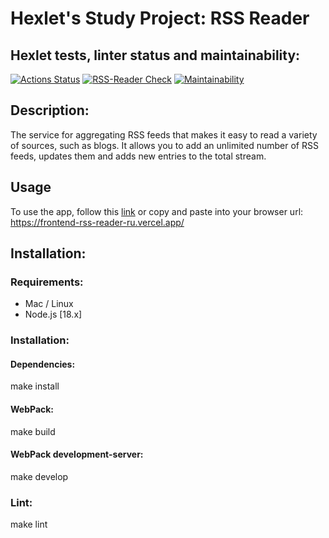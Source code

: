 # Hexlet's Study Project: RSS Reader

## Hexlet tests, linter status and maintainability:
[![Actions Status](https://github.com/MaxGre99/RSS-Reader/workflows/hexlet-check/badge.svg)](https://github.com/MaxGre99/RSS-Reader/actions)
[![RSS-Reader Check](https://github.com/MaxGre99/RSS-Reader/actions/workflows/rss-reader.yml/badge.svg)](https://github.com/MaxGre99/RSS-Reader/actions/workflows/rss-reader.yml)
[![Maintainability](https://api.codeclimate.com/v1/badges/bb59be738288c4e630c8/maintainability)](https://codeclimate.com/github/MaxGre99/frontend-bootcamp-project-11/maintainability)

## Description:
  The service for aggregating RSS feeds that makes it easy to read a variety of sources, such as blogs. It allows you to add an unlimited number of RSS feeds, updates them and adds new entries to the total stream.

## Usage
  To use the app, follow this [link](https://frontend-rss-reader-ru.vercel.app/) or copy and paste into your browser url: https://frontend-rss-reader-ru.vercel.app/

## Installation:

### Requirements:
  - Mac / Linux
  - Node.js [18.x]

### Installation:
#### Dependencies:
  make install
#### WebPack:
  make build
#### WebPack development-server:
  make develop

### Lint:
  make lint
